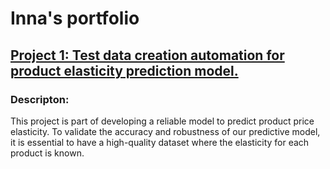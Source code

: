 # Inna's portfolio

## [Project 1: Test data creation automation for product elasticity prediction model.](https://github.com/Innesse/Test-data-creation-automation)
### Descripton:
This project is part of developing a reliable model to predict product price elasticity. To validate the accuracy and robustness of our predictive model, it is essential to have a high-quality dataset where the elasticity for each product is known.
